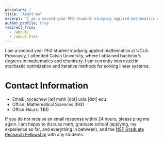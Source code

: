 ```yaml
---
permalink: /
title: "About me"
excerpt: "I am a second year PhD student studying applied mathematics at UCLA."
author_profile: true
redirect_from:
  - /about/
  - /about.html
---
```


I am a second year PhD student studying applied mathematics at UCLA. Previously, I attended Calvin University, where I obtained bachelor's degrees in mathematics and chemistry. I am currently interested in stochastic optimization and iterative methods for solving linear systems.

Contact Information
=====
* Email: joycechew [at] math [dot] ucla [dot] edu
* Office: Mathematical Sciences 3931
* Office Hours: TBD

If you do not receive an email response within 24 hours, please ping me again. I am happy to discuss math, graduate school (applying, my experience so far, and everything in between), and the [NSF Graduate Research Fellowship](https://www.nsfgrfp.org) with any students.
